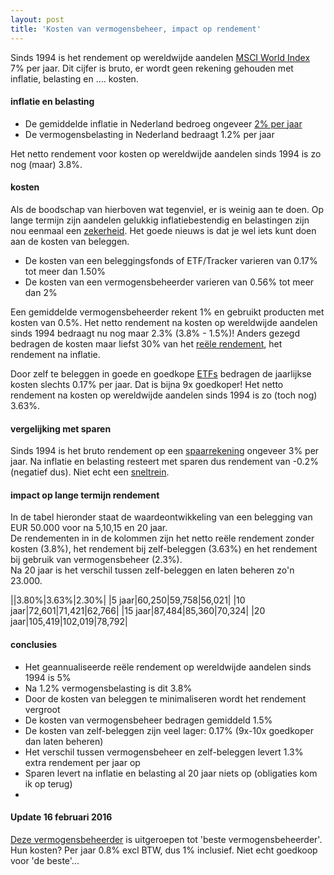 ```yaml
---
layout: post
title: 'Kosten van vermogensbeheer, impact op rendement'
---
```


Sinds 1994 is het rendement op wereldwijde aandelen [MSCI World Index](https://www.msci.com/resources/factsheets/index_fact_sheet/msci-world-index.pdf) 7% per jaar.
Dit cijfer is bruto, er wordt geen rekening gehouden met inflatie, belasting en .... kosten.

#### inflatie en belasting

* De gemiddelde inflatie in Nederland bedroeg ongeveer [2% per jaar](http://statline.cbs.nl/Statweb/publication/?DM=SLNL&PA=70936NED&D1=0&D2=415,428,441,454,467,480,493,506,519,532,545,558,571,584,597,610,623,636,649,662,675,l&HDR=T&STB=G1&VW=T)
* De vermogensbelasting in Nederland bedraagt 1.2% per jaar

Het netto rendement voor kosten op wereldwijde aandelen sinds 1994 is zo nog (maar) 3.8%.

#### kosten 

Als de boodschap van hierboven wat tegenviel, er is weinig aan te doen. Op lange termijn zijn aandelen gelukkig inflatiebestendig en belastingen zijn nou eenmaal een [zekerheid](http://freakonomics.com/2011/02/17/quotes-uncovered-death-and-taxes/). Het goede nieuws is dat je wel iets kunt doen aan de kosten van beleggen.

* De kosten van een beleggingsfonds of ETF/Tracker varieren van 0.17% tot meer dan 1.50%
* De kosten van een vermogensbeheerder varieren van 0.56% tot meer dan 2%

Een gemiddelde vermogensbeheerder rekent 1% en gebruikt producten met kosten van 0.5%. Het netto rendement na kosten op wereldwijde aandelen sinds 1994 bedraagt nu nog maar 2.3% (3.8% - 1.5%)!
Anders gezegd bedragen de kosten maar liefst 30% van het [reële rendement](http://www.economielokaal.nl/reele-rente-reele-rendement/), het rendement na inflatie.

Door zelf te beleggen in goede en goedkope [ETFs](http://www.morningstar.nl/nl/etf/snapshot/snapshot.aspx?id=0P0000G5T2&tab=5) bedragen de jaarlijkse kosten slechts 0.17% per jaar. Dat is bijna 9x goedkoper!
Het netto rendement na kosten op wereldwijde aandelen sinds 1994 is zo (toch nog) 3.63%.

#### vergelijking met sparen

Sinds 1994 is het bruto rendement op een [spaarrekening](http://sdw.ecb.europa.eu/quickview.do?SERIES_KEY=143.FM.M.U2.EUR.RT.MM.EURIBOR3MD_.HSTA) ongeveer 3% per jaar. 
Na inflatie en belasting resteert met sparen dus rendement van -0.2% (negatief dus). Niet echt een [sneltrein](https://www.google.nl/search?q=sneltreinsparen&oq=sneltreinsparen).


#### impact op lange termijn rendement

In de tabel hieronder staat de waardeontwikkeling van een belegging van EUR 50.000 voor na 5,10,15 en 20 jaar.<br>
De rendementen in in de kolommen zijn het netto reële rendement zonder kosten (3.8%), het rendement bij zelf-beleggen (3.63%) en het rendement bij gebruik van vermogensbeheer (2.3%).<br>
Na 20 jaar is het verschil tussen zelf-beleggen en laten beheren zo'n 23.000.

||3.80%|3.63%|2.30%|
|5 jaar|60,250|59,758|56,021|
|10 jaar|72,601|71,421|62,766|
|15 jaar|87,484|85,360|70,324|
|20 jaar|105,419|102,019|78,792|

#### conclusies

- Het geannualiseerde reële rendement op wereldwijde aandelen sinds 1994 is 5%
- Na 1.2% vermogensbelasting is dit 3.8%
- Door de kosten van beleggen te minimaliseren wordt het rendement vergroot
- De kosten van vermogensbeheer bedragen gemiddeld 1.5%
- De kosten van zelf-beleggen zijn veel lager: 0.17% (9x-10x goedkoper dan laten beheren)
- Het verschil tussen vermogensbeheer en zelf-beleggen levert 1.3% extra rendement per jaar op
- Sparen levert na inflatie en belasting al 20 jaar niets op (obligaties kom ik op terug)
- 

#### Update 16 februari 2016

[Deze vermogensbeheerder](https://www.care-is.nl/vermogensbeheer/kosten) is uitgeroepen tot 'beste vermogensbeheerder'. Hun kosten? Per jaar 0.8% excl BTW, dus 1% inclusief. Niet echt goedkoop voor 'de beste'... 



